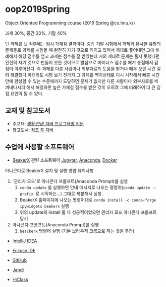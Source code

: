 # oop2019Spring
Object Oriented Programming course (2019 Spring @ce.hnu.kr)

과제 30%, 중간 30%, 기말 40%

단 과제를 낸 직후에는 임시 가채점 결과이다.
중간 기말 시험에서 과제와 유사한 유형의 문제들로
과제를 시험볼 때 완전히 자기 것으로 익히고 있어서
제대로 풀어내면 그에 비례해서 해당 점수를 얻고
과제는 점수를 잘 받았는데 거의 제대로 문제는 풀지 못했다면
완전히 자기 것으로 만들지 못한 것이므로 벌점으로
마이너스 점수를 매겨 총점에서 감점이 이루어진다.
즉 과제를 다른 사람이나 외부자료의 도움을 받거나 매우 오랜 시간 걸려 해결했다 하더라도
시험 보기 전까지 그 과제를 백지상태로 다시 시작해서 빠른 시간 안에 완성할 수 있는 수준에까지 도달하면 문제가 없지만
다른 사람이나 외부자료를 베껴내다시피 해서 해결하면 높은 가채점 점수를 받은 것이 오히려 그에 비례하여 더 큰 감점 요인이 될 수 있다.

## 교재 및 참고도서
* 주교재: [생활코딩! 자바 프로그래밍 입문](http://wikibook.co.kr/java-for-everyone/)
* 참고도서: [점프 투 자바](https://wikidocs.net/book/31)

## 수업에 사용할 소프트웨어

* [BeakerX](http://beakerx.com/)
  관련 소프트웨어
  [Jupyter](http://jupyter.org),
  [Anaconda](https://www.anaconda.com/),
  [Docker](https://www.docker.com/)

아나콘다로 BeakerX 설치 및 실행 방법 유의사항
  1. '관리자 모드'로 아나콘다 프롬프트(Anaconda Prompt)를 실행
     1. `conda update` 를 실행하면 안내 메시지로 나오는 명렁어(`conda update --prefix `로 시작하는...) 그대로 복붙해서 실행.
     1. BeakerX 홈페이지에 나오는 명령어대로 `conda install -c conda-forge ipywidgets beakerx` 실행
     1. 위의 update와 install 둘 다 성공적이었으면 관리자 모드 아나콘다 프롬프트 닫기
  1. 아나콘다 프롬프트(Anaconda Prompt)를 실행
     1. `beackerx` 명령어 실행 (기본 브라우저 크롬으로 하는 것을 추천)

* [IntelliJ IDEA](https://www.jetbrains.com/idea/)

* [Eclipse IDE](https://www.eclipse.org/eclipseide/)

* [GitHub](https://github.com/)

* [Jandi](https://oop2019.jandi.com/)

* [HiClass](https://hiclass.hannam.ac.kr/courses/4795)
